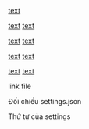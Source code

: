 [text](contents/tools/_all.py)

<!--  -->

[text](contents/tools/extensions.py)
[text](.vscode/extensions.json)

<!--  -->

[text](contents/input/shortcuts/keybindings.json)
[text](contents/tools/keybindings.py)

<!--  -->

[text](contents/input/snippets)
[text](contents/tools/snippets.py)

<!--  -->

[text](nghia-vscode.code-workspace)
[text](contents/tools/settings.py)

<!--  -->

link file

Đối chiếu settings.json

Thứ tự của settings
